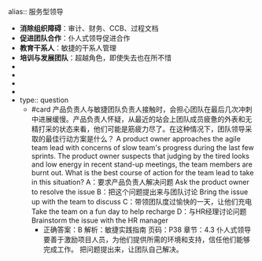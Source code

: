 alias:: 服务型领导

- **消除组织障碍**：审计、财务、CCB、过程文档
- **促进团队合作**：仆人式领导促进合作
- **教育干系人**：敏捷的干系人管理
- **培训与发展团队**：超越角色，即使失去也在所不惜
-
-
-
-
- type:: question
	- #card 产品负责人与敏捷团队负责人接触时，会担心团队在最后几次冲刺中进展缓慢。产品负责人怀疑，从最近的站会上团队成员疲惫的外表和无精打采的状态来看，他们可能是筋疲力尽了。在这种情况下，团队领导采取的最佳行动方案是什么？
	  A product owner approaches the agile team lead with concerns of slow team's progress during the last few sprints. The product owner suspects that judging by the tired looks and low energy in recent stand-up meetings, the team members are burnt out. What is the best course of action for the team lead to take in this situation?
	  A：要求产品负责人解决问题 Ask the product owner to resolve the issue
	  B：把这个问题提出来与团队讨论 Bring the issue up with the team to discuss
	  C：带领团队度过愉快的一天，让他们充电 Take the team on a fun day to help recharge
	  D：与HR经理讨论问题 Brainstorm the issue with the HR manager
		- 正确答案：B
		  解析：敏捷实践指南 页码：P38 章节：4.3 仆人式领导要善于激励项目人员，为他们提供所需的环境和支持，信任他们能够完成工作。 把问题提出来，让团队自己解决。